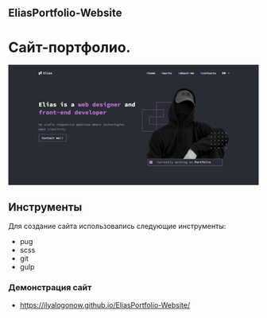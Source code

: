 ## EliasPortfolio-Website
# Сайт-портфолио.
![EliasPortfolio-Website](https://github.com/IlyaLogonow/EliasPortfolio-Website/blob/main/EliasPortfolio-Website.png)

## Инструменты 
Для создание сайта использовались следующие инструменты:
- pug
- scss
- git 
- gulp

### Демонстрация сайт 
- https://ilyalogonow.github.io/EliasPortfolio-Website/

